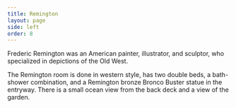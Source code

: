 ```yaml
---
title: Remington
layout: page
side: left
order: 8
---
```


Frederic Remington was an American painter, illustrator, and sculptor, who specialized in depictions of the Old West.

The Remington room is done in western style, has two double beds, a bath-shower combination, and a Remington bronze Bronco Buster statue in the entryway. There is a small ocean view from the back deck and a view of the garden.

